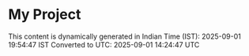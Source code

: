# My Project

This content is dynamically generated in Indian Time (IST): 2025-09-01 19:54:47 IST
Converted to UTC: 2025-09-01 14:24:47 UTC
